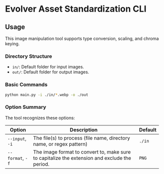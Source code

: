 # Evolver Asset Standardization CLI

## Usage

This image manipulation tool supports type conversion, scaling, and chroma keying.

### Directory Structure

- `in/`: Default folder for input images.
- `out/`: Default folder for output images.

### Basic Commands

```sh
python main.py -i ./in/*.webp -o ./out
```

### Option Summary

The tool recognizes these options:

| Option | Description | Default |
| --- | --- | --- |
| `--input`, `-i` | The file(s) to process (file name, directory name, or regex pattern) | `./in` |
| `--format`, `-f` | The image format to convert to, make sure to capitalize the extension and exclude the period. | `PNG` |

